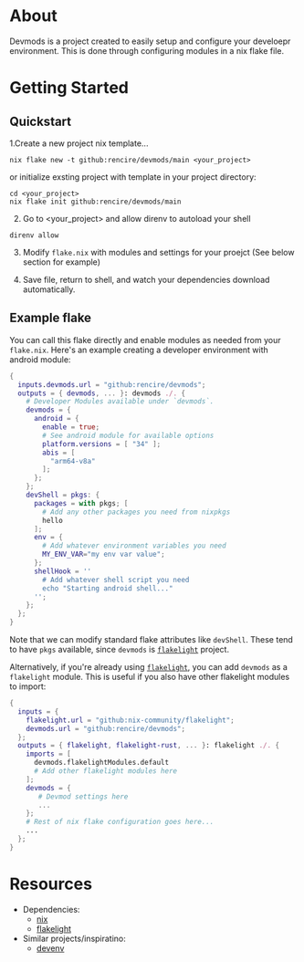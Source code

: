 # About

Devmods is a project created to easily setup and configure your develoepr environment.
This is done through configuring modules in a nix flake file.

# Getting Started

## Quickstart

1.Create a new project nix template...

```
nix flake new -t github:rencire/devmods/main <your_project>

```

or initialize exsting project with template in your project directory:

```
cd <your_project>
nix flake init github:rencire/devmods/main
```

2. Go to <your_project> and allow direnv to autoload your shell

```
direnv allow
```

3. Modify `flake.nix` with modules and settings for your proejct
   (See below section for example)

4. Save file, return to shell, and watch your dependencies download automatically.

## Example flake

You can call this flake directly and enable modules as needed from your `flake.nix`.
Here's an example creating a developer environment with android module:

```nix
{
  inputs.devmods.url = "github:rencire/devmods";
  outputs = { devmods, ... }: devmods ./. {
    # Developer Modules available under `devmods`.
    devmods = {
      android = {
        enable = true;
        # See android module for available options
        platform.versions = [ "34" ];
        abis = [
          "arm64-v8a"
        ];
      };
    };
    devShell = pkgs: {
      packages = with pkgs; [
        # Add any other packages you need from nixpkgs
        hello
      ];
      env = {
        # Add whatever environment variables you need
        MY_ENV_VAR="my env var value";
      };
      shellHook = ''
        # Add whatever shell script you need
        echo "Starting android shell..."
      '';
    };
  };
}
```

Note that we can modify standard flake attributes like `devShell`.
These tend to have `pkgs` available, since `devmods` is [`flakelight`](https://github.com/nix-community/flakelight) project.

Alternatively, if you're already using [`flakelight`](https://github.com/nix-community/flakelight), you can
add `devmods` as a `flakelight` module.
This is useful if you also have other flakelight modules to import:

```nix
{
  inputs = {
    flakelight.url = "github:nix-community/flakelight";
    devmods.url = "github:rencire/devmods";
  };
  outputs = { flakelight, flakelight-rust, ... }: flakelight ./. {
    imports = [
      devmods.flakelightModules.default
      # Add other flakelight modules here
    ];
    devmods = {
       # Devmod settings here
       ...
    };
    # Rest of nix flake configuration goes here...
    ...
  };
}
```

# Resources

- Dependencies:
  - [nix](https://nixos.org/)
  - [flakelight](https://github.com/nix-community/flakelight)
- Similar projects/inspiratino:
  - [devenv](https://github.com/cachix/devenv)
